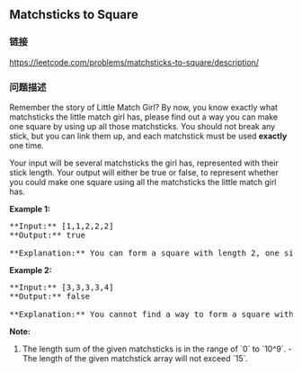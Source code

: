 ## Matchsticks to Square  
### 链接  
https://leetcode.com/problems/matchsticks-to-square/description/  
### 问题描述
Remember the story of Little Match Girl? By now, you know exactly what matchsticks the little match girl has, please find out a way you can make one square by using up all those matchsticks. You should not break any stick, but you can link them up, and each matchstick must be used **exactly** one time.

 Your input will be several matchsticks the girl has, represented with their stick length. Your output will either be true or false, to represent whether you could make one square using all the matchsticks the little match girl has.

**Example 1:**<br />
<pre>
**Input:** [1,1,2,2,2]
**Output:** true

**Explanation:** You can form a square with length 2, one side of the square came two sticks with length 1.
</pre>


**Example 2:**<br />
<pre>
**Input:** [3,3,3,3,4]
**Output:** false

**Explanation:** You cannot find a way to form a square with all the matchsticks.
</pre>


**Note:**<br>
<ol>
<li>The length sum of the given matchsticks is in the range of `0` to `10^9`.
- The length of the given matchstick array will not exceed `15`.
</ol>

